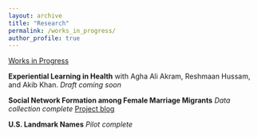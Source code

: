 ```yaml
---
layout: archive
title: "Research"
permalink: /works_in_progress/
author_profile: true
---
```


<u>Works in Progress</u>


**Experiential Learning in Health** with Agha Ali Akram, Reshmaan Hussam, and Akib Khan.
*Draft coming soon*


**Social Network Formation among Female Marriage Migrants**
*Data collection complete* [Project blog](https://gabriella-fleischman.github.io/blog/)


**U.S. Landmark Names**
*Pilot complete*


